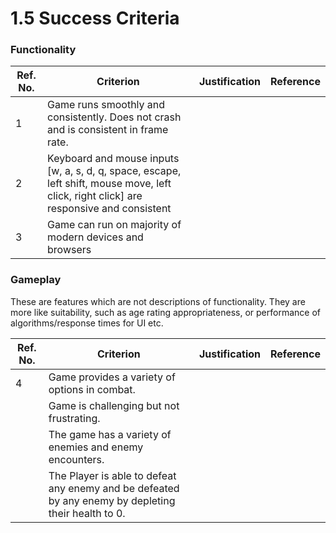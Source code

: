 # 1.5 Success Criteria

### Functionality

| Ref. No. | Criterion                                                                                                                                | Justification | Reference |
| -------- | ---------------------------------------------------------------------------------------------------------------------------------------- | ------------- | --------- |
| 1        | Game runs smoothly and consistently. Does not crash and is consistent in frame rate.                                                     |               |           |
| 2        | Keyboard and mouse inputs \[w, a, s, d, q, space, escape, left shift, mouse move, left click, right click] are responsive and consistent |               |           |
| 3        | Game can run on majority of modern devices and browsers                                                                                  |               |           |

### Gameplay

These are features which are not descriptions of functionality. They are more like suitability, such as age rating appropriateness, or performance of algorithms/response times for UI etc.

| Ref. No. | Criterion                                                                                           | Justification | Reference |
| -------- | --------------------------------------------------------------------------------------------------- | ------------- | --------- |
| 4        | Game provides a variety of options in combat.                                                       |               |           |
|          | Game is challenging but not frustrating.                                                            |               |           |
|          | The game has a variety of enemies and enemy encounters.                                             |               |           |
|          | The Player is able to defeat any enemy and be defeated by any enemy by depleting their health to 0. |               |           |

